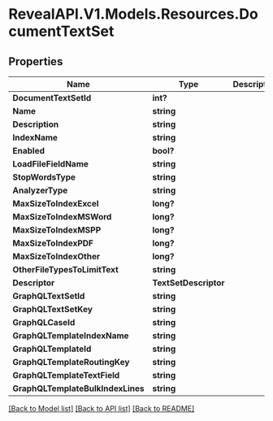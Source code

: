 # RevealAPI.V1.Models.Resources.DocumentTextSet
## Properties

Name | Type | Description | Notes
------------ | ------------- | ------------- | -------------
**DocumentTextSetId** | **int?** |  | [optional] 
**Name** | **string** |  | [optional] 
**Description** | **string** |  | [optional] 
**IndexName** | **string** |  | [optional] 
**Enabled** | **bool?** |  | [optional] 
**LoadFileFieldName** | **string** |  | [optional] 
**StopWordsType** | **string** |  | [optional] 
**AnalyzerType** | **string** |  | [optional] 
**MaxSizeToIndexExcel** | **long?** |  | [optional] 
**MaxSizeToIndexMSWord** | **long?** |  | [optional] 
**MaxSizeToIndexMSPP** | **long?** |  | [optional] 
**MaxSizeToIndexPDF** | **long?** |  | [optional] 
**MaxSizeToIndexOther** | **long?** |  | [optional] 
**OtherFileTypesToLimitText** | **string** |  | [optional] 
**Descriptor** | **TextSetDescriptor** |  | [optional] 
**GraphQLTextSetId** | **string** |  | [optional] 
**GraphQLTextSetKey** | **string** |  | [optional] 
**GraphQLCaseId** | **string** |  | [optional] 
**GraphQLTemplateIndexName** | **string** |  | [optional] 
**GraphQLTemplateId** | **string** |  | [optional] 
**GraphQLTemplateRoutingKey** | **string** |  | [optional] 
**GraphQLTemplateTextField** | **string** |  | [optional] 
**GraphQLTemplateBulkIndexLines** | **string** |  | [optional] 

[[Back to Model list]](../README.md#documentation-for-models) [[Back to API list]](../README.md#documentation-for-api-endpoints) [[Back to README]](../README.md)

